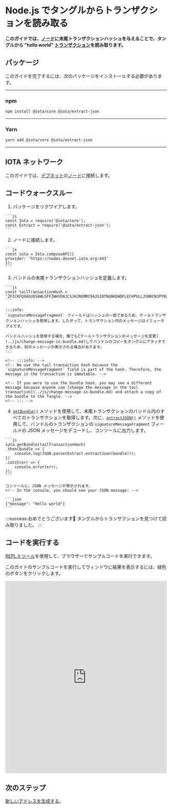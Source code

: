 # Node.js でタングルからトランザクションを読み取る
<!-- # Read transactions from the Tangle in Node.js -->

**このガイドでは、[ノード](root://getting-started/0.1/network/nodes.md)に末尾トランザクションハッシュを与えることで、タングルから "hello world" [トランザクション](root://getting-started/0.1/transactions/transactions.md)を読み取ります。**
<!-- **In this guide, you read your "hello world" [transaction](root://getting-started/0.1/transactions/transactions.md) from the Tangle by giving a [node](root://getting-started/0.1/network/nodes.md) your tail transaction hash.** -->

## パッケージ
<!-- ## Packages -->

このガイドを完了するには、次のパッケージをインストールする必要があります。
<!-- To complete this guide, you need to install the following packages: -->

--------------------
### npm
```bash
npm install @iota/core @iota/extract-json
```
---
### Yarn
```bash
yarn add @iota/core @iota/extract-json
```
--------------------

## IOTA ネットワーク
<!-- ## IOTA network -->

このガイドでは、[デブネット](root://getting-started/0.1/network/iota-networks.md#devnet)の[ノード](root://getting-started/0.1/network/nodes.md)に接続します。
<!-- In this guide, we connect to a node on the [Devnet](root://getting-started/0.1/network/iota-networks.md#devnet). -->

## コードウォークスルー
<!-- ## Code walkthrough -->

1. パッケージをリクワイアします。
  <!-- 1. Require the packages -->

    ```js
    const Iota = require('@iota/core');
    const Extract = require('@iota/extract-json');
    ```

2. ノードに接続します。
  <!-- 2. Connect to a node -->

    ```js
    const iota = Iota.composeAPI({
    provider: 'https://nodes.devnet.iota.org:443'
    });
    ```

3. バンドルの末尾トランザクションハッシュを定義します。
<!-- 3. Define the tail transaction hash of the bundle -->

    ```js
    const tailTransactionHash =
    'ZFICKFQXASUESAWLSFFIWHVOAJCSJHJNXMRC9AJSIOTNGNKEWOFLECHPULLJSNRCNJPYNZEC9VGOSV999';
    ```

    :::info:
    `signatureMessageFragment` フィールドはハッシュの一部であるため、テールトランザクションハッシュを使用します。したがって、トランザクション内のメッセージはイミュータブルです。

    バンドルハッシュを使用する場合、誰でも[テールトランザクションのメッセージを変更](../js/change-message-in-bundle.md)してバンドルのコピーをタングルにアタッチできるため、別のメッセージが表示される場合があります。
    :::

    <!-- :::info: -->
    <!-- We use the tail transaction hash because the `signatureMessageFragment` field is part of the hash. Therefore, the message in the transaction is immutable. -->

    <!-- If you were to use the bundle hash, you may see a different message because anyone can [change the message in the tail transaction](../js/change-message-in-bundle.md) and attach a copy of the bundle to the Tangle. -->
    <!-- ::: -->

4. [`getBundle()`](https://github.com/iotaledger/iota.js/blob/next/api_reference.md#module_core.getBundle) メソッドを使用して、末尾トランザクションのバンドル内のすべてのトランザクションを取得します。次に、[`extractJSON()`](https://github.com/iotaledger/iota.js/tree/next/packages/extract-json) メソッドを使用して、バンドルのトランザクションの `signatureMessageFragment` フィールドの JSON メッセージをデコードし、コンソールに出力します。
  <!-- 4. Use the [`getBundle()`](https://github.com/iotaledger/iota.js/blob/next/api_reference.md#module_core.getBundle) method to get all transactions in the tail transaction's bundle. Then, use the [`extractJSON()`](https://github.com/iotaledger/iota.js/tree/next/packages/extract-json) method to decode the JSON messages in the `signatureMessageFragment` fields of the bundle's transactions and print them to the console -->

    ```js
    iota.getBundle(tailTransactionHash)
    .then(bundle => {
        console.log(JSON.parse(Extract.extractJson(bundle)));
    })
    .catch(err => {
        console.error(err);
    });
    ```

    コンソールに、JSON メッセージが表示されます。
    <!-- In the console, you should see your JSON message: -->

    ```json
    {"message": "Hello world"}
    ```

:::success:おめでとうございます:tada:
タングルからトランザクションを見つけて読み取りました。
:::
<!-- :::success:Congratulations :tada: -->
<!-- You've just found and read a transaction from the Tangle. -->
<!-- ::: -->

## コードを実行する
<!-- ## Run the code -->

[REPL.it ツール](https://repl.it)を使用して、ブラウザーでサンプルコードを実行できます。
<!-- We use the [REPL.it tool](https://repl.it) to allow you to run sample code in the browser. -->

このガイドのサンプルコードを実行してウィンドウに結果を表示するには、緑色のボタンをクリックします。
<!-- Click the green button to run the sample code in this guide and see the results in the window. -->

<iframe height="600px" width="100%" src="https://repl.it/@jake91/Read-a-transaction-from-the-Tangle?lite=true" scrolling="no" frameborder="no" allowtransparency="true" allowfullscreen="true" sandbox="allow-forms allow-pointer-lock allow-popups allow-same-origin allow-scripts allow-modals"></iframe>

## 次のステップ
<!-- ## Next steps -->

[新しいアドレスを生成する](../js/generate-an-address.md)。
<!-- [Generate a new address](../js/generate-an-address.md). -->
